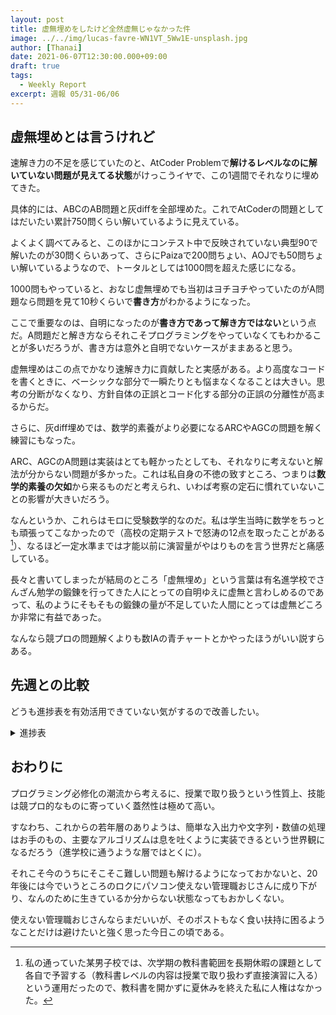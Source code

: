 ```yaml
---
layout: post
title: 虚無埋めをしたけど全然虚無じゃなかった件
image: ../../img/lucas-favre-WN1VT_5Ww1E-unsplash.jpg
author: [Thanai]
date: 2021-06-07T12:30:00.000+09:00
draft: true
tags:
  - Weekly Report
excerpt: 週報 05/31-06/06
---
```


## 虚無埋めとは言うけれど

速解き力の不足を感じていたのと、AtCoder Problemで**解けるレベルなのに解いていない問題が見えてる状態**がけっこうイヤで、この1週間でそれなりに埋めてきた。

具体的には、ABCのAB問題と灰diffを全部埋めた。これでAtCoderの問題としてはだいたい累計750問くらい解いているように見えている。

よくよく調べてみると、このほかにコンテスト中で反映されていない典型90で解いたのが30問くらいあって、さらにPaizaで200問ちょい、AOJでも50問ちょい解いているようなので、トータルとしては1000問を超えた感じになる。

1000問もやっていると、おなじ虚無埋めでも当初はヨチヨチやっていたのがA問題なら問題を見て10秒くらいで**書き方**がわかるようになった。

ここで重要なのは、自明になったのが**書き方であって解き方ではない**という点だ。A問題だと解き方ならそれこそプログラミングをやっていなくてもわかることが多いだろうが、書き方は意外と自明でないケースがままあると思う。

虚無埋めはこの点でかなり速解き力に貢献したと実感がある。より高度なコードを書くときに、ベーシックな部分で一瞬たりとも悩まなくなることは大きい。思考の分断がなくなり、方針自体の正誤とコード化する部分の正誤の分離性が高まるからだ。

さらに、灰diff埋めでは、数学的素養がより必要になるARCやAGCの問題を解く練習にもなった。

ARC、AGCのA問題は実装はとても軽かったとしても、それなりに考えないと解法が分からない問題が多かった。これは私自身の不徳の致すところ、つまりは**数学的素養の欠如**から来るものだと考えられ、いわば考察の定石に慣れていないことの影響が大きいだろう。

なんというか、これらはモロに受験数学的なのだ。私は学生当時に数学をちっとも頑張ってこなかったので（高校の定期テストで怒涛の12点を取ったことがある[^1]）、なるほど一定水準までは才能以前に演習量がやはりものを言う世界だと痛感している。

[^1]: 私の通っていた某男子校では、次学期の教科書範囲を長期休暇の課題として各自で予習する（教科書レベルの内容は授業で取り扱わず直接演習に入る）という運用だったので、教科書を開かずに夏休みを終えた私に人権はなかった。

長々と書いてしまったが結局のところ「虚無埋め」という言葉は有名進学校でさんざん勉学の鍛錬を行ってきた人にとっての自明ゆえに虚無と言わしめるのであって、私のようにそもそもの鍛錬の量が不足していた人間にとっては虚無どころか非常に有益であった。

なんなら競プロの問題解くよりも数IAの青チャートとかやったほうがいい説すらある。

## 先週との比較

どうも進捗表を有効活用できていない気がするので改善したい。

[jp]: https://dev.thanaism.com/2021/05/jmespath-knocks/

<details><summary>進捗表</summary></div>

前回からの変更部分は太字。形骸化した項目が多かったので大幅に表をスリム化した。

| 項目               | 進捗／状況                             |
| :----------------- | :------------------------------------- |
| 競プロ精進         | **灰diff埋めた**                       |
| Haskell            | **haskell-jpを発見**                   |
| 圏論               | **haekell-jpに気になる記事あり**       |
| Rust               | **Rust自体の探求は停滞中**             |
| 競プロレート向上   | **30分遅れで参加しレート下降（アホ）** |
| 典型90問           | **星4が1つ解けていない**               |
| **Java**           | **Spring Boot本の履修が停滞中**        |
| 収益記事           | 乾燥機で書きたい                       |
| 競プロ精選100問    | #14で停滞                              |
| 数学ガール         | 確率編を読み始めた                     |
| オライリーRust本   | ほんの少し読んだ                       |
| 関数型JavaScript   | 半分以上読んだ                         |
| Perl               | **コードゴルフ的に興味あり**           |
| LINUC              | **シェル芸人になりたい**               |
| けんちょん本の復習 | **定着度が低い自覚あり**               |
| ネットワークの本   | **積ん読に消化すべきものあり**         |
| MCP資格            | 無料券がそろそろ期限                   |

</div></details>

## おわりに

プログラミング必修化の潮流から考えるに、授業で取り扱うという性質上、技能は競プロ的なものに寄っていく蓋然性は極めて高い。

すなわち、これからの若年層のありようは、簡単な入出力や文字列・数値の処理はお手のもの、主要なアルゴリズムは息を吐くように実装できるという世界観になるだろう（進学校に通うような層ではとくに）。

それこそ今のうちにそこそこ難しい問題も解けるようになっておかないと、20年後には今でいうところのロクにパソコン使えない管理職おじさんに成り下がり、なんのために生きているか分からない状態なってもおかしくない。

使えない管理職おじさんならまだいいが、そのポストもなく食い扶持に困るようなことだけは避けたいと強く思った今日この頃である。
